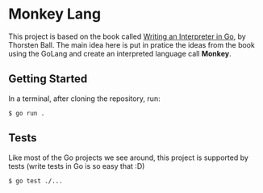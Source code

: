 # Monkey Lang

This project is based on the book called [Writing an Interpreter in Go](), by Thorsten Ball. The main idea here is put in pratice the ideas from the book using the GoLang and create an interpreted language call **Monkey**. 

## Getting Started

In a terminal, after cloning the repository, run:

```shell
$ go run .
```

## Tests

Like most of the Go projects we see around, this project is supported by tests (write tests in Go is so easy that :D)

```shell
$ go test ./...
```
